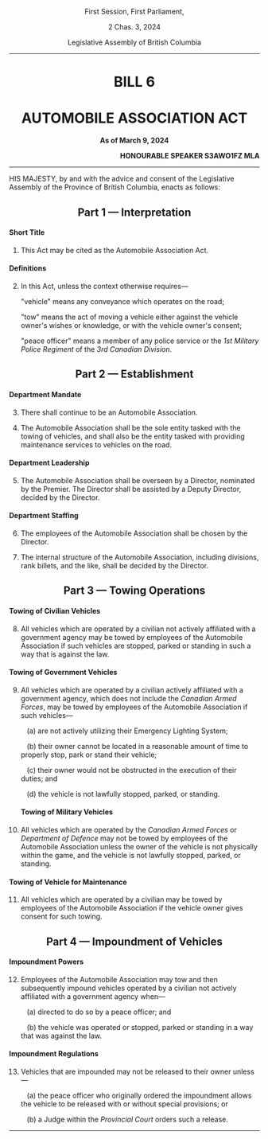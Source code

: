 <div align="center">

First Session, First Parliament,

2 Chas. 3, 2024

Legislative Assembly of British Columbia

<hr/>

<h1>BILL 6</h1>
<h1>AUTOMOBILE ASSOCIATION ACT</h1>

**As of March 9, 2024**

</div>

<div align="right">

**HONOURABLE SPEAKER S3AWO1FZ MLA**<br/>

</div>

<hr/>

HIS MAJESTY, by and with the advice and consent of the Legislative Assembly of the Province of British Columbia, enacts as follows:

<div align="center">
<h2>Part 1 — Interpretation</h2>
</div>

#### Short Title

1. This Act may be cited as the Automobile Association Act.

#### Definitions

2. In this Act, unless the context otherwise requires—
    
    "vehicle" means any conveyance which operates on the road;

    "tow" means the act of moving a vehicle either against the vehicle owner's wishes or knowledge, or with the vehicle owner's consent;

    "peace officer" means a member of any police service or the *1st Military Police Regiment* of the *3rd Canadian Division*.

<div align="center">
<h2>Part 2 — Establishment</h2>
</div>

#### Department Mandate

3. There shall continue to be an Automobile Association.

4. The Automobile Association shall be the sole entity tasked with the towing of vehicles, and shall also be the entity tasked with providing maintenance services to vehicles on the road.

#### Department Leadership

5. The Automobile Association shall be overseen by a Director, nominated by the Premier. The Director shall be assisted by a Deputy Director, decided by the Director.

#### Department Staffing

6. The employees of the Automobile Association shall be chosen by the Director.

7. The internal structure of the Automobile Association, including divisions, rank billets, and the like, shall be decided by the Director.


<div align="center">
<h2>Part 3 — Towing Operations</h2>
</div>


#### Towing of Civilian Vehicles

8. All vehicles which are operated by a civilian not actively affiliated with a government agency may be towed by employees of the Automobile Association if such vehicles are stopped, parked or standing in such a way that is against the law.

#### Towing of Government Vehicles

9. All vehicles which are operated by a civilian actively affiliated with a government agency, which does not include the *Canadian Armed Forces*, may be towed by employees of the Automobile Association if such vehicles—

    &nbsp;&nbsp;&nbsp;(a) are not actively utilizing their Emergency Lighting System;

    &nbsp;&nbsp;&nbsp;(b) their owner cannot be located in a reasonable amount of time to properly stop, park or stand their vehicle;

    &nbsp;&nbsp;&nbsp;(c) their owner would not be obstructed in the execution of their duties; and

    &nbsp;&nbsp;&nbsp;(d) the vehicle is not lawfully stopped, parked, or standing.

    #### Towing of Military Vehicles

10. All vehicles which are operated by the *Canadian Armed Forces* or *Department of Defence* may not be towed by employees of the Automobile Association unless the owner of the vehicle is not physically within the game, and the vehicle is not lawfully stopped, parked, or standing.

#### Towing of Vehicle for Maintenance

11. All vehicles which are operated by a civilian may be towed by employees of the Automobile Association if the vehicle owner gives consent for such towing.


<div align="center">
<h2>Part 4 — Impoundment of Vehicles</h2>
</div>

#### Impoundment Powers

12. Employees of the Automobile Association may tow and then subsequently impound vehicles operated by a civilian not actively affiliated with a government agency when—

    &nbsp;&nbsp;&nbsp;(a) directed to do so by a peace officer; and

    &nbsp;&nbsp;&nbsp;(b) the vehicle was operated or stopped, parked or standing in a way that was against the law.

#### Impoundment Regulations

13. Vehicles that are impounded may not be released to their owner unless—

    &nbsp;&nbsp;&nbsp;(a) the peace officer who originally ordered the impoundment allows the vehicle to be released with or without special provisions; or

    &nbsp;&nbsp;&nbsp;(b) a Judge within the *Provincial Court* orders such a release.

<hr/>
<div align="center">
